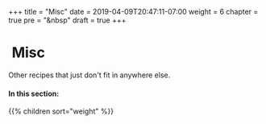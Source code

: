 +++
title = "Misc"
date = 2019-04-09T20:47:11-07:00
weight = 6
chapter = true
pre = "<i class='fas fa-box-open'></i>&nbsp"
draft = true
+++

# <i class="fas fa-box-open"></i>&nbsp;Misc

Other recipes that just don't fit in anywhere else.

#### In this section:

{{% children  sort="weight" %}}
